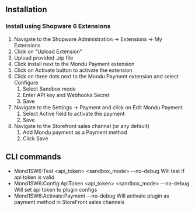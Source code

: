 ## Installation

### Install using Shopware 6 Extensions

1. Navigate to the Shopware Administration -> Extensions -> My Extensions
2. Click on "Upload Extension"
3. Upload provided .zip file
4. Click Install next to the Mondu Payment extension
5. Click on Activate button to activate the extension
6. Click on three dots next to the Mondu Payment extension and select Configure
   1. Select Sandbox mode
   2. Enter API key and Webhooks Secret
   3. Save
7. Navigate to the Settings -> Payment and click on Edit Mondu Payment
   1. Select Active field to activate the payment
   2. Save
8. Navigate to the Storefront sales channel (or any default)
   1. Add Mondu payment as a Payment method
   2. Click Save

## CLI commands

- Mond1SW6:Test <api_token> <sandbox_mode> --no-debug
   Will test if api token is valid
- Mond1SW6:Config:ApiToken <api_token> <sandbox_mode> --no-debug
   Will set api token to plugin configs
- Mond1SW6:Activate:Payment --no-debug
   Will activate plugin as payment method in StoreFront sales channels
